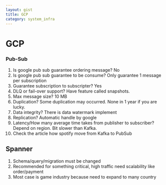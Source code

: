 ```yaml
---
layout: gist
title: GCP
category: system_infra
---
```


# GCP

### Pub-Sub

1. Is google pub sub guarantee ordering message? No
2. Is google pub sub guarantee  to be consume? Only guarantee 1 message per subscription
3. Guarantee subscription to subscripter? Yes
4. DLQ or fail-over support? Have feature called snapshots.
5. Max message size? 10 MB
6. Duplication? Some duplication may occurred. None in 1 year if you are lucky.
7. Data integrity? There is data watermark implement
8. Replication? Automatic handle by google 
9. Latency/How many average time takes from publisher to subscriber? Depend on region. Bit slower than Kafka. 
10. Check the article how spotify move from Kafka to PubSub

## Spanner 

1. Schema/query/migration must be changed
2. Recommended for something critical, high traffic need scalability like order/payment
3. Most case is game industry because need to expand to many country

